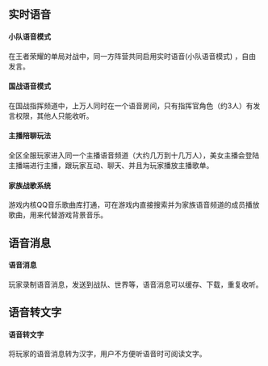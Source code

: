 ## 实时语音

#### 小队语音模式
在王者荣耀的单局对战中，同一方阵营共同启用实时语音(小队语音模式) ，自由发言。

#### 国战语音模式
在国战指挥频道中，上万人同时在一个语音房间，只有指挥官角色（约3人）有发言权限，其他人只能收听。

#### 主播陪聊玩法
全区全服玩家进入同一个主播语音频道（大约几万到十几万人），美女主播会登陆主播端进行主播，跟玩家互动、聊天、并且为玩家播放主播歌单。

#### 家族战歌系统
游戏内核QQ音乐歌曲库打通，可在游戏内直接搜索并为家族语音频道的成员播放歌曲，用来代替游戏背景音乐。

## 语音消息

#### 语音消息
玩家录制语音消息，发送到战队、世界等，语音消息可以缓存、下载，重复收听。

## 语音转文字

#### 语音转文字
将玩家的语音消息转为汉字，用户不方便听语音时可阅读文字。
